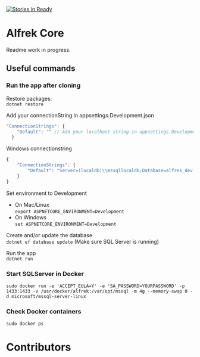 [![Stories in Ready](https://badge.waffle.io/maxrgus/alfrek-core.png?label=ready&title=Ready)](http://waffle.io/maxrgus/alfrek-core)
# Alfrek Core

Readme work in progress.

## Useful commands
### Run the app after cloning
Restore packages:<br>
```dotnet restore```


Add your connectionString in appsettings.Development.json
```javascript
"ConnectionStrings": {
    "Default": "" // Add your localhost string in appsettings.Development
  }
```

Windows connectionstring
```javascript
{
    "ConnectionStrings": {
        "Default": "Server=(localdb)\\mssqllocaldb;Database=alfrek_dev;Trusted_connection=true;"
    }
}
```

Set environment to Development
- On Mac/Linux<br>
```export ASPNETCORE_ENVIRONMENT=Development```
- On Windows<br>
```set ASPNETCORE_ENVIRONMENT=Development```


Create and/or update the database<br>
```dotnet ef database update``` (Make sure SQL Server is running)

Run the app<br>
```dotnet run```

### Start SQLServer in Docker
```
sudo docker run -e 'ACCEPT_EULA=Y' -e 'SA_PASSWORD=YOURPASSWORD' -p 1433:1433 -v /usr/docker/alfrek:/var/opt/mssql -m 4g --memory-swap 0 -d microsoft/mssql-server-linux
```

### Check Docker containers
```sudo docker ps```

# Contributors

